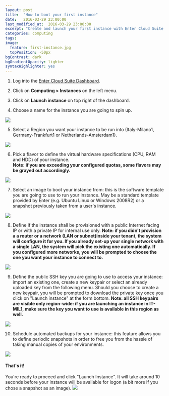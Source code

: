 ```yaml
---
layout: post
title:  "How to boot your first instance"
date:   2016-03-29 23:00:00
last_modified_at:  2016-03-29 23:00:00
excerpt: "Create and launch your first instance with Enter Cloud Suite."
categories: computing
tags:
image:
  feature: first-instance.jpg
  topPosition: -50px
bgContrast: dark
bgGradientOpacity: lighter
syntaxHighlighter: yes
---
```

1. Log into the <a href="https://dashboard.entercloudsuite.com" target="_blank">Enter Cloud Suite Dashboard</a>.

2. Click on **Computing > Instances** on the left menu.

3. Click on **Launch instance** on top right of the dashboard.

4. Choose a name for the instance you are going to spin up.
<img class="responsive-guide-img" src="{{ site.baseurl_posts_img }}ecs-computing-first-instance-03.png">

5. Select a Region you want your instance to be run into (Italy-Milano1, Germany-Frankfurt1 or Netherlands-Amsterdam1).
<img class="responsive-guide-img" src="{{ site.baseurl_posts_img }}ecs-computing-first-instance-04.png">

6. Pick a flavor to define the virtual hardware specifications (CPU, RAM and HDD) of your instance.  
**Note: if you are exceeding your configured quotas, some flavors may be grayed out accordingly.**
<img class="responsive-guide-img" src="{{ site.baseurl_posts_img }}ecs-computing-first-instance-05.png">

7. Select an image to boot your instance from: this is the software template you are going to use to run your instance. May be a standard template provided by Enter (e.g. Ubuntu Linux or Windows 2008R2) or a snapshot previously taken from a user's instance.
<img class="responsive-guide-img" src="{{ site.baseurl_posts_img }}ecs-computing-first-instance-06.png">

8. Define if the instance shall be provisioned with a public Internet facing IP or with a private IP for internal use only. **Note: if you didn't provision a a router or a network (LAN or subnet)inside your tenant, the system will configure it for you. If you already set-up your single network with a single LAN, the system will pick the existing one automatically. If you configured more networks, you will be prompted to choose the one you want your instance to connect to.**
<img class="responsive-guide-img" src="{{ site.baseurl_posts_img }}ecs-computing-first-instance-07.png">

9. Define the public SSH key you are going to use to access your instance: import an existing one, create a new keypair or select an already uploaded key from the following menu. Should you choose to create a new keypair, you will be prompted to download the private key once you click on "Launch instance" at the form bottom. **Note: all SSH keypairs are visible only region-wide: if you are launching an instance in IT-MIL1, make sure the key you want to use is available in this region as well.**
<img class="responsive-guide-img" src="{{ site.baseurl_posts_img }}ecs-computing-first-instance-08.png">

10. Schedule automated backups for your instance: this feature allows you to define periodic snapshots in order to free you from the hassle of taking manual copies of your environments.
<img class="responsive-guide-img" src="{{ site.baseurl_posts_img }}ecs-computing-first-instance-09.png">

#### That's it!

You're ready to proceed and click "Launch Instance". It will take around 10 seconds before your instance will be available for logon (a bit more if you chose a snapshot as an image).
<img class="responsive-guide-img" src="{{ site.baseurl_posts_img }}ecs-computing-first-instance-10.png">